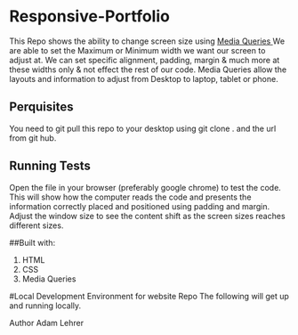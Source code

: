 # Responsive-Portfolio

This Repo shows the ability to change screen size using <a href="https://www.w3schools.com/css/css_rwd_mediaqueries.asp">Media Queries </a> 
We are able to set the Maximum or Minimum width we want our screen to adjust at. We can set specific alignment, padding, margin & much more at these widths only & not effect the rest of our code. Media Queries allow the layouts and information to adjust from Desktop to laptop, tablet or phone. 

## Perquisites
You need to git pull this repo to your desktop using git clone . and the url from git hub.  

## Running Tests
Open the file in  your browser (preferably google chrome) to test the code.
This will show how the computer reads the code and presents the information correctly placed and positioned using padding and margin. Adjust the window size to see the content shift as the screen sizes reaches different sizes.

##Built with:
<ol>
<li> HTML 
<li> CSS 
<li> Media Queries 
</ol>

#Local Development Environment for website Repo
The following will get up and running locally.

Author
Adam Lehrer


